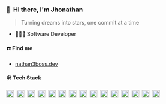 ### 👋 &nbsp;Hi there, I'm Jhonathan

> Turning dreams into stars, one commit at a time

- 🧑🏻‍💻 Software Developer

#### ☎️ Find me

- [nathan3boss.dev](https://nathan3boss.dev/en)


#### 🛠 Tech Stack

<code><img height="20" src="https://api.iconify.design/catppuccin:typescript.svg"></code>&nbsp;
<code><img height="20" src="https://api.iconify.design/catppuccin:rust.svg"></code>&nbsp;
<code><img height="20" src="https://api.iconify.design/catppuccin:javascript.svg"></code>&nbsp;
<code><img height="20" src="https://api.iconify.design/catppuccin:sass.svg"></code>&nbsp;
<code><img height="20" src="https://api.iconify.design/catppuccin:vue.svg"></code>&nbsp;
<code><img height="20" src="https://api.iconify.design/catppuccin:vite.svg"></code>&nbsp;
<code><img height="20" src="https://api.iconify.design/catppuccin:graphql.svg"></code>&nbsp;
<code><img height="20" src="https://api.iconify.design/catppuccin:next.svg"></code>&nbsp;
<code><img height="20" src="https://api.iconify.design/catppuccin:storybook.svg"></code>&nbsp;
<code><img height="20" src="https://api.iconify.design/catppuccin:stencil.svg"></code>&nbsp;
<code><img height="20" src="https://api.iconify.design/catppuccin:nest.svg"></code>&nbsp;
<code><img height="20" src="https://api.iconify.design/catppuccin:vitest.svg"></code>&nbsp;
<code><img height="20" src="https://api.iconify.design/catppuccin:pnpm.svg"></code>&nbsp;
<code><img height="20" src="https://api.iconify.design/catppuccin:docker.svg"></code>&nbsp;
<code><img height="20" src="https://api.iconify.design/catppuccin:typescript-react.svg"></code>&nbsp;

